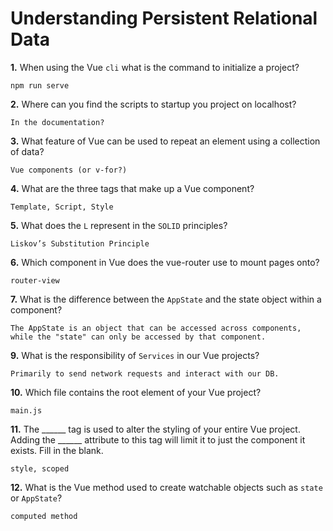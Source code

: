 # Understanding Persistent Relational Data

**1.** When using the Vue `cli` what is the command to initialize a project?
<!-- enter you answer in the space below -->
```
npm run serve
```
**2.** Where can you find the scripts to startup you project on localhost?
<!-- enter you answer in the space below -->
```
In the documentation?
```
**3.** What feature of Vue can be used to repeat an element using a collection of data?
<!-- enter you answer in the space below -->
```
Vue components (or v-for?)
```
**4.** What are the three tags that make up a Vue component?
<!-- enter you answer in the space below -->
```
Template, Script, Style
```
**5.** What does the `L` represent in the `SOLID` principles?
<!-- enter you answer in the space below -->
```
Liskov’s Substitution Principle
```
**6.** Which component in Vue does the vue-router use to mount pages onto?
<!-- enter you answer in the space below -->
```
router-view
```
**7.** What is the difference between the `AppState` and the state object within a component?
<!-- enter you answer in the space below -->
```
The AppState is an object that can be accessed across components, while the "state" can only be accessed by that component.
```
**9.** What is the responsibility of `Services` in our Vue projects?
<!-- enter you answer in the space below -->
```
Primarily to send network requests and interact with our DB.
```
**10.** Which file contains the root element of your Vue project?
<!-- enter you answer in the space below -->
```
main.js
```
**11.** The ______ tag is used to alter the styling of your entire Vue project.  Adding the ______ attribute to this tag will limit it to just the component it exists.  Fill in the blank.
<!-- enter you answer in the space below -->
```
style, scoped
```
**12.** What is the Vue method used to create watchable objects such as `state` or `AppState`?
<!-- enter you answer in the space below -->
```
computed method
```